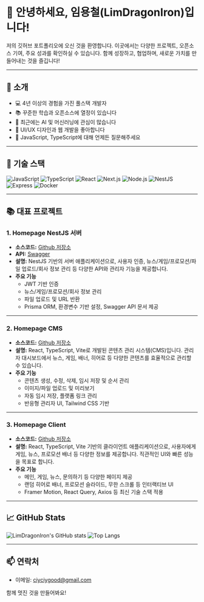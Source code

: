 # 👋 안녕하세요, 임용철(LimDragonIron)입니다!

저의 깃허브 포트폴리오에 오신 것을 환영합니다. 이곳에서는 다양한 프로젝트, 오픈소스 기여, 주요 성과를 확인하실 수 있습니다. 함께 성장하고, 협업하며, 새로운 가치를 만들어내는 것을 즐깁니다!

---

## 🚀 소개

- 💻 4년 이상의 경험을 가진 풀스택 개발자
- 📚 꾸준한 학습과 오픈소스에 열정이 있습니다
- 🤖 최근에는 AI 및 머신러닝에 관심이 많습니다
- 🎨 UI/UX 디자인과 웹 개발을 좋아합니다
- 💬 JavaScript, TypeScript에 대해 언제든 질문해주세요

---

## 🔧 기술 스택

![JavaScript](https://img.shields.io/badge/-JavaScript-F7DF1E?style=flat&logo=javascript&logoColor=black)
![TypeScript](https://img.shields.io/badge/-TypeScript-3178C6?style=flat&logo=typescript&logoColor=white)
![React](https://img.shields.io/badge/-React-61DAFB?style=flat&logo=react&logoColor=black)
![Next.js](https://img.shields.io/badge/-Next.js-000000?style=flat&logo=next.js&logoColor=white)
![Node.js](https://img.shields.io/badge/-Node.js-339933?style=flat&logo=node.js&logoColor=white)
![NestJS](https://img.shields.io/badge/-NestJS-E0234E?style=flat&logo=nestjs&logoColor=white)
![Express](https://img.shields.io/badge/-Express-000000?style=flat&logo=express&logoColor=white)
![Docker](https://img.shields.io/badge/-Docker-2496ED?style=flat&logo=docker&logoColor=white)

---

## 📚 대표 프로젝트

### 1. Homepage NestJS 서버
- **소스코드:**  [Github 저장소](https://github.com/LimDragonIron/hompage-server)
- **API:** [Swagger](https://be.joiepot.com/docs#/)
- **설명:** NestJS 기반의 서버 애플리케이션으로, 사용자 인증, 뉴스/게임/프로모션/파일 업로드/회사 정보 관리 등 다양한 API와 관리자 기능을 제공합니다.
- **주요 기능**
  - JWT 기반 인증
  - 뉴스/게임/프로모션/회사 정보 관리
  - 파일 업로드 및 URL 반환
  - Prisma ORM, 환경변수 기반 설정, Swagger API 문서 제공

---

### 2. Homepage CMS
- **소스코드:**  [Github 저장소](https://github.com/LimDragonIron/hompage-cms)
- **설명:** React, TypeScript, Vite로 개발된 콘텐츠 관리 시스템(CMS)입니다. 관리자 대시보드에서 뉴스, 게임, 배너, 히어로 등 다양한 콘텐츠를 효율적으로 관리할 수 있습니다.
- **주요 기능**
  - 콘텐츠 생성, 수정, 삭제, 임시 저장 및 순서 관리
  - 이미지/파일 업로드 및 미리보기
  - 자동 임시 저장, 플랫폼 링크 관리
  - 반응형 관리자 UI, Tailwind CSS 기반

---

### 3. Homepage Client
- **소스코드:**  [Github 저장소](https://github.com/LimDragonIron/homepage-client)
- **설명:** React, TypeScript, Vite 기반의 클라이언트 애플리케이션으로, 사용자에게 게임, 뉴스, 프로모션 배너 등 다양한 정보를 제공합니다. 직관적인 UI와 빠른 성능을 목표로 합니다.
- **주요 기능**
  - 메인, 게임, 뉴스, 문의하기 등 다양한 페이지 제공
  - 랜덤 히어로 배너, 프로모션 슬라이드, 무한 스크롤 등 인터랙티브 UI
  - Framer Motion, React Query, Axios 등 최신 기술 스택 적용

---

## 📈 GitHub Stats

![LimDragonIron's GitHub stats](https://github-readme-stats.vercel.app/api?username=LimDragonIron&hide=stars,contribs_icons=true&theme=dracula)
![Top Langs](https://github-readme-stats.vercel.app/api/top-langs/?username=LimDragonIron&layout=compact&theme=radical)

---

## 📫 연락처

- 이메일: ciyciygood@gmail.com

함께 멋진 것을 만들어봐요!
